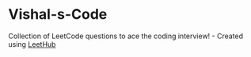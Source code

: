 # Vishal-s-Code
Collection of LeetCode questions to ace the coding interview! - Created using [LeetHub](https://github.com/QasimWani/LeetHub)
